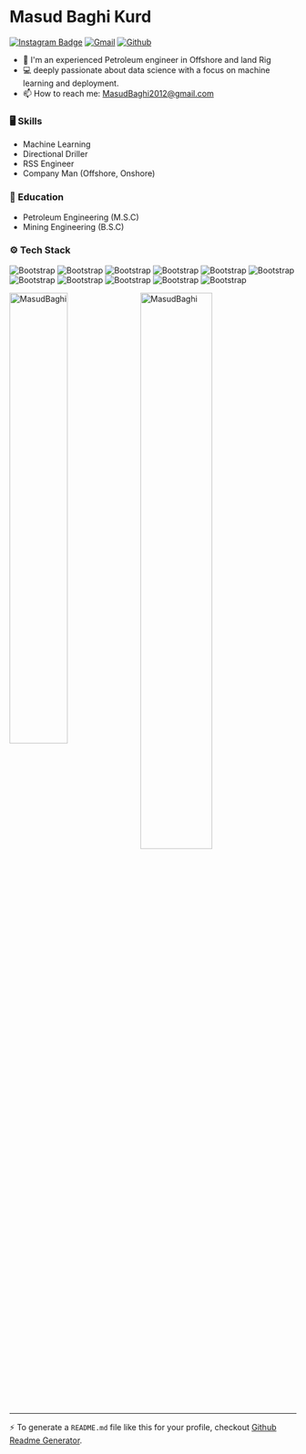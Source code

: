 # Masud  Baghi Kurd

[![Instagram Badge](https://img.shields.io/badge/-Instagram-purple?logo=instagram&logoColor=white&link=https://instagram.com/masudmesi/)](https://www.instagram.com/masudmesi)
[![Gmail](https://img.shields.io/badge/-Gmail-c14438?style=flat&logo=Gmail&logoColor=white)](mailto:masudbaghi2012@gmail.com)
[![Github](https://img.shields.io/github/followers/MasudBaghi?label=Follow&style=social)](https://github.com/MasudBaghi)

- 🌱 I'm an experienced Petroleum engineer in Offshore and land Rig 
- 💻 deeply passionate about data science with a focus on machine learning and deployment.
- 📫 How to reach me: MasudBaghi2012@gmail.com


### 🖥 Skills

- Machine Learning
- Directional Driller
- RSS Engineer
- Company Man (Offshore, Onshore)

### 🌱 Education 
- Petroleum Engineering (M.S.C)
- Mining Engineering (B.S.C)

### ⚙️ Tech Stack

![Bootstrap](https://img.shields.io/badge/-Python-05122A?style=flat-square&logo=Python&color=353535) ![Bootstrap](https://img.shields.io/badge/-Scikit%20Learn-05122A?style=flat-square&logo=Scikit-Learn&color=353535)  ![Bootstrap](https://img.shields.io/badge/-Pandas-05122A?style=flat-square&logo=Pandas&color=353535) ![Bootstrap](https://img.shields.io/badge/-Numpy-05122A?style=flat-square&logo=Numpy&color=353535) ![Bootstrap](https://img.shields.io/badge/-TensorFlow-05122A?style=flat-square&logo=TensorFlow&color=353535) ![Bootstrap](https://img.shields.io/badge/-Eclipse-05122A?style=flat-square&logo=Eclipse&color=353535) ![Bootstrap](https://img.shields.io/badge/-Keras-05122A?style=flat-square&logo=Keras&color=353535) ![Bootstrap](https://img.shields.io/badge/-Matplotlib-05122A?style=flat-square&logo=Matplotlib&color=353535) ![Bootstrap](https://img.shields.io/badge/-FastAPI-05122A?style=flat-square&logo=FastAPI&color=353535) ![Bootstrap](https://img.shields.io/badge/-Visual%20Studio%20Code-05122A?style=flat-square&logo=Visual-Studio-Code&color=353535) ![Bootstrap](https://img.shields.io/badge/-Landmark-05122A?style=flat-square&logo=Landmark&color=353535) 

<div>
  <img width="45%" align="left" src="https://github-readme-stats.vercel.app/api/top-langs?username=MasudBaghi&show_icons=true&locale=en&layout=compact" alt="MasudBaghi" />
  <img width="50%"  src="https://github-readme-streak-stats.herokuapp.com/?user=MasudBaghi&" alt="MasudBaghi" />
</div>


---
:zap: To generate a `README.md` file like this for your profile, checkout [Github Readme Generator](https://hejazizo-github-profile-readme-srcstreamlit-app-i6skm7.streamlit.app/).
